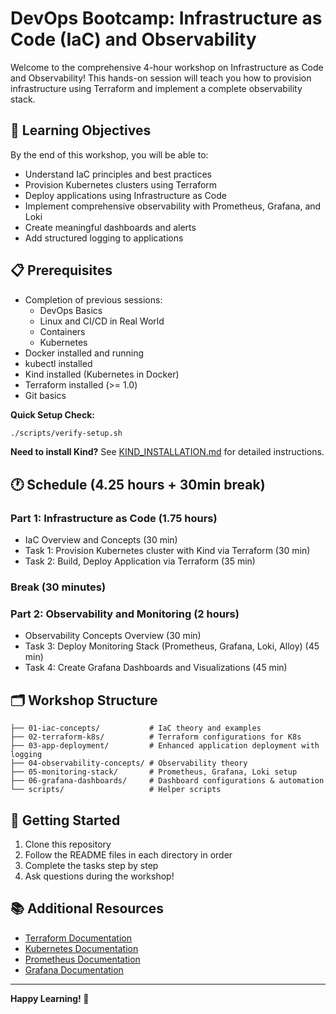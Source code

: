 # DevOps Bootcamp: Infrastructure as Code (IaC) and Observability

Welcome to the comprehensive 4-hour workshop on Infrastructure as Code and Observability! This hands-on session will teach you how to provision infrastructure using Terraform and implement a complete observability stack.

## 🎯 Learning Objectives

By the end of this workshop, you will be able to:
- Understand IaC principles and best practices
- Provision Kubernetes clusters using Terraform
- Deploy applications using Infrastructure as Code
- Implement comprehensive observability with Prometheus, Grafana, and Loki
- Create meaningful dashboards and alerts
- Add structured logging to applications

## 📋 Prerequisites

- Completion of previous sessions:
  - DevOps Basics
  - Linux and CI/CD in Real World
  - Containers
  - Kubernetes
- Docker installed and running
- kubectl installed
- Kind installed (Kubernetes in Docker)
- Terraform installed (>= 1.0)
- Git basics

**Quick Setup Check:**
```bash
./scripts/verify-setup.sh
```

**Need to install Kind?** See [KIND_INSTALLATION.md](KIND_INSTALLATION.md) for detailed instructions.

## 🕐 Schedule (4.25 hours + 30min break)

### Part 1: Infrastructure as Code (1.75 hours)
- IaC Overview and Concepts (30 min)
- Task 1: Provision Kubernetes cluster with Kind via Terraform (30 min)
- Task 2: Build, Deploy Application via Terraform (35 min)

### Break (30 minutes)

### Part 2: Observability and Monitoring (2 hours)
- Observability Concepts Overview (30 min)
- Task 3: Deploy Monitoring Stack (Prometheus, Grafana, Loki, Alloy) (45 min)
- Task 4: Create Grafana Dashboards and Visualizations (45 min)

## 🗂️ Workshop Structure

```
├── 01-iac-concepts/           # IaC theory and examples
├── 02-terraform-k8s/          # Terraform configurations for K8s
├── 03-app-deployment/         # Enhanced application deployment with logging
├── 04-observability-concepts/ # Observability theory
├── 05-monitoring-stack/       # Prometheus, Grafana, Loki setup
├── 06-grafana-dashboards/     # Dashboard configurations & automation
└── scripts/                   # Helper scripts
```

## 🚀 Getting Started

1. Clone this repository
2. Follow the README files in each directory in order
3. Complete the tasks step by step
4. Ask questions during the workshop!

## 📚 Additional Resources

- [Terraform Documentation](https://www.terraform.io/docs)
- [Kubernetes Documentation](https://kubernetes.io/docs)
- [Prometheus Documentation](https://prometheus.io/docs)
- [Grafana Documentation](https://grafana.com/docs)

---

**Happy Learning! 🎉**
